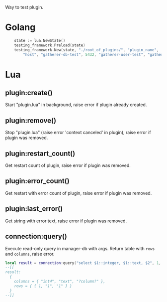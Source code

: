 Way to test plugin.

# Golang

```go
	state := lua.NewState()
	testing_framework.Preload(state)
	testing_framework.New(state, "./root_of_plugins/", "plugin_name",
		"host", "gatherer-db-test", 5432, "gatherer-user-test", "gatherer-password")
```

# Lua

## plugin:create()

Start "plugin.lua" in background, raise error if plugin already created.

## plugin:remove()

Stop "plugin.lua" (raise error 'context canceled' in plugin), raise error if plugin was removed.

## plugin:restart_count()

Get restart count of plugin, raise error if plugin was removed.

## plugin:error_count()

Get restart with error count of plugin, raise error if plugin was removed.

## plugin:last_error()

Get string with error text, raise error if plugin was removed.

## connection:query()

Execute read-only query in manager-db with args. Return table with `rows` and `columns`, raise error.

```lua
local result = connection:query("select $1::integer, $1::text, $2", 1, "tests")
--[[
result:
  {
    columns = { "int4", "text", "?column?" },
    rows = { { 1, "1", "1" } }
  }
--]]
```
